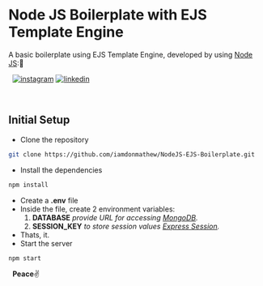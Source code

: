 # Node JS Boilerplate with EJS Template Engine
A basic boilerplate using EJS Template Engine, developed by using [Node JS](https://nodejs.org/en/):🤖

&nbsp;
[![instagram](http://img.shields.io/website?label=iamdonmathew&color=green&?&logo=instagram&down_message=follow&up_message=follow&logoColor=white&style=for-the-badge&url=https://www.instagram.com/iamdonmathew)](https://www.instagram.com/iamdonmathew/)
[![linkedin](http://img.shields.io/website?label=iamdonmathew&color=green&?&logo=linkedin&down_message=follow&up_message=follow&logoColor=white&style=for-the-badge&url=https://www.linkedin.com/in/iamdonmathew/)](https://www.linkedin.com/in/iamdonmathew/)

&nbsp;
## Initial Setup

* Clone the repository
```bash
git clone https://github.com/iamdonmathew/NodeJS-EJS-Boilerplate.git
```
* Install the dependencies
```bash
npm install
```
* Create a **.env** file
* Inside the file, create 2 environment variables:
    1. **DATABASE**     _provide URL for accessing [MongoDB](https://www.mongodb.com/3)._
    2. **SESSION_KEY**     _to store session values [Express Session](https://www.npmjs.com/package/express-session)._
* Thats, it.
* Start the server
```bash
npm start
```


&nbsp;
**Peace**:v:
